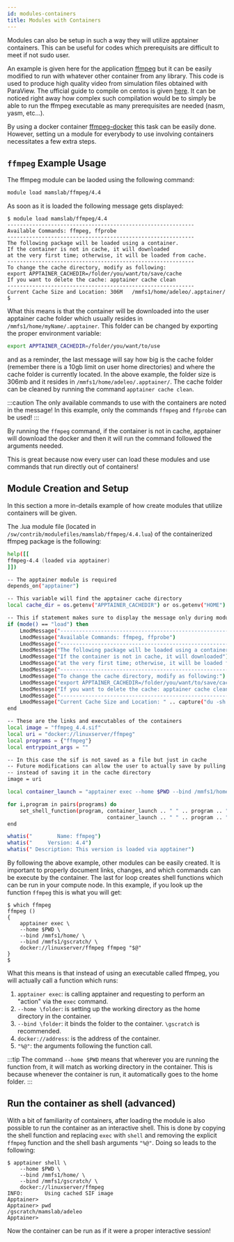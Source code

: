 ```yaml
---
id: modules-containers
title: Modules with Containers
---
```


Modules can also be setup in such a way they will utilize apptainer containers. This can be useful for codes which prerequisits are difficult to meet if not sudo user.

An example is given here for the application [ffmpeg](https://ffmpeg.org/) but it can be easily modified to run with whatever other container from any library. This code is used to produce high quality video from simulation files obtained with ParaView.
The ufficial guide to compile on centos is given [here](https://trac.ffmpeg.org/wiki/CompilationGuide/Centos/). It can be noticed right away how complex such compilation would be to simply be able to run the ffmpeg executable as many prerequisites are needed (nasm, yasm, etc...).

By using a docker container [ffmpeg-docker](https://hub.docker.com/r/linuxserver/ffmpeg) this task can be easily done.
However, setting un a module for everybody to use involving containers necessitates a few extra steps.

## `ffmpeg` Example Usage
The ffmpeg module can be laoded using the following command:
```bash
module load mamslab/ffmpeg/4.4
```
As soon as it is loaded the following message gets displayed:

```shell-session terminal=true
$ module load mamslab/ffmpeg/4.4
------------------------------------------------------------
Available Commands: ffmpeg, ffprobe
------------------------------------------------------------
The following package will be loaded using a container.
If the container is not in cache, it will downloaded
at the very first time; otherwise, it will be loaded from cache.
------------------------------------------------------------
To change the cache directory, modify as following:
export APPTAINER_CACHEDIR=/folder/you/want/to/save/cache
If you want to delete the cache: apptainer cache clean
------------------------------------------------------------
Current Cache Size and Location: 306M   /mmfs1/home/adeleo/.apptainer/
$
```
What this means is that the container will be downloaded into the user apptainer cache folder which usually resides in `/mmfs1/home/myName/.apptainer`.
This folder can be changed by exporting the proper environment variable:
```bash
export APPTAINER_CACHEDIR=/folder/you/want/to/use
```
and as a reminder, the last message will say how big is the cache folder (remember there is a 10gb limit on user home directories) and where the cache folder is currently located. In the above example, the folder size is 306mb and it resides in `/mmfs1/home/adeleo/.apptainer/`. The cache folder can be cleaned by running the command `apptainer cache clean`.

:::caution
The only available commands to use with the containers are noted in the message! In this example, only the commands `ffmpeg` and `ffprobe` can be used!
:::

By running the `ffmpeg` command, if the container is not in cache, apptainer will download the docker and then it will run the command followed the arguments needed.

This is great because now every user can load these modules and use commands that run directly out of containers! 

## Module Creation and Setup
In this section a more in-details example of how create modules that utilize containers will be given.

The .lua module file (located in `/sw/contrib/modulefiles/mamslab/ffmpeg/4.4.lua`) of the containerized ffmpeg package is the following:

```bash
help([[
ffmpeg-4.4 (loaded via apptainer)
]])

-- The apptainer module is required
depends_on("apptainer")

-- This variable will find the apptainer cache directory
local cache_dir = os.getenv("APPTAINER_CACHEDIR") or os.getenv("HOME") ..  "/.apptainer/"

-- This if statement makes sure to display the message only during module loading
if (mode() == "load") then
    LmodMessage("------------------------------------------------------------")
    LmodMessage("Available Commands: ffmpeg, ffprobe")
    LmodMessage("------------------------------------------------------------")
    LmodMessage("The following package will be loaded using a container.")
    LmodMessage("If the container is not in cache, it will downloaded")
    LmodMessage("at the very first time; otherwise, it will be loaded from cache")
    LmodMessage("------------------------------------------------------------")
    LmodMessage("To change the cache directory, modify as following:")
    LmodMessage("export APPTAINER_CACHEDIR=/folder/you/want/to/save/cache")
    LmodMessage("If you want to delete the cache: apptainer cache clean")
    LmodMessage("------------------------------------------------------------")
    LmodMessage("Current Cache Size and Location: " .. capture("du -sh " .. cache_dir) )
end

-- These are the links and executables of the containers
local image = "ffmpeg_4.4.sif"
local uri = "docker://linuxserver/ffmpeg"
local programs = {"ffmpeg"}
local entrypoint_args = ""

-- In this case the sif is not saved as a file but just in cache
-- Future modifications can allow the user to actually save by pulling the container
-- instead of saving it in the cache directory
image = uri

local container_launch = "apptainer exec --home $PWD --bind /mmfs1/home/ --bind /mmfs1/gscratch/ " .. image .. " " .. entrypoint_args

for i,program in pairs(programs) do
    set_shell_function(program, container_launch .. " " .. program .. " \"$@\"",
                                container_launch .. " " .. program .. " $*")
end

whatis("        Name: ffmpeg")
whatis("     Version: 4.4")
whatis(" Description: This version is loaded via apptainer")
```

By following the above example, other modules can be easily created. It is important to properly document links, changes, and which commands can be execute by the container.
The last for loop creates shell functions which can be run in your compute node.
In this example, if you look up the function `ffmpeg` this is what you will get:

```shell-session terminal=true
$ which ffmpeg
ffmpeg ()
{
    apptainer exec \
    --home $PWD \
    --bind /mmfs1/home/ \
    --bind /mmfs1/gscratch/ \
    docker://linuxserver/ffmpeg ffmpeg "$@"
}
$
```

What this means is that instead of using an executable called ffmpeg, you will actually call a function which runs:
 1. `apptainer exec`: is calling apptainer and requesting to perform an "action" via the `exec` command.
 2. `--home \folder`: is setting up the working directory as the home directory in the container.
 3. `--bind \folder`: it binds the folder to the container. `\gscratch` is recommended.
 4. `docker://address`: is the address of the container.
 5. `"%@"`: the arguments following the function call.

:::tip
The command `--home $PWD` means that wherever you are running the function from, it will match as working directory in the container. This is because whenever the container is run, it automatically goes to the home folder.
:::

## Run the container as shell (advanced)
With a bit of familiarity of containers, after loading the module is also possible to run the container as an interactive shell.
This is done by copying the shell function and replacing `exec` with `shell` and removing the explicit `ffmpeg` function and the shell bash arguments `"%@"`. Doing so leads to the following:

```shell-session terminal=true
$ apptainer shell \
    --home $PWD \
    --bind /mmfs1/home/ \
    --bind /mmfs1/gscratch/ \
    docker://linuxserver/ffmpeg
INFO:       Using cached SIF image
Apptainer>
Apptainer> pwd
/gscratch/mamslab/adeleo
Apptainer>
```

Now the container can be run as if it were a proper interactive session!
